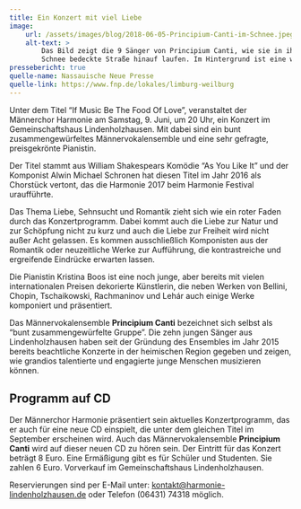 ```yaml
---
title: Ein Konzert mit viel Liebe
image: 
    url: /assets/images/blog/2018-06-05-Principium-Canti-im-Schnee.jpeg
    alt-text: >
        Das Bild zeigt die 9 Sänger von Principium Canti, wie sie in ihren schwarzen Hosen und Hemden eine mit 
        Schnee bedeckte Straße hinauf laufen. Im Hintergrund ist eine weiße Schneelandschaft zu erkennen.
pressebericht: true
quelle-name: Nassauische Neue Presse
quelle-link: https://www.fnp.de/lokales/limburg-weilburg
---
```

Unter dem Titel “If Music Be The Food Of Love”, veranstaltet der Männerchor Harmonie am Samstag, 9. Juni, um 20 Uhr, ein Konzert im Gemeinschaftshaus Lindenholzhausen. Mit dabei sind ein bunt zusammengewürfeltes Männervokalensemble und eine sehr gefragte, preisgekrönte Pianistin.

Der Titel stammt aus William Shakespears Komödie “As You Like It” und der Komponist Alwin Michael Schronen hat diesen Titel im Jahr 2016 als Chorstück vertont, das die Harmonie 2017 beim Harmonie Festival uraufführte.

Das Thema Liebe, Sehnsucht und Romantik zieht sich wie ein roter Faden durch das Konzertprogramm. Dabei kommt auch die Liebe zur Natur und zur Schöpfung nicht zu kurz und auch die Liebe zur Freiheit wird nicht außer Acht gelassen. Es kommen ausschließlich Komponisten aus der Romantik oder neuzeitliche Werke zur Aufführung, die kontrastreiche und ergreifende Eindrücke erwarten lassen.

Die Pianistin Kristina Boos ist eine noch junge, aber bereits mit vielen internationalen Preisen dekorierte Künstlerin, die neben Werken von Bellini, Chopin, Tschaikowski, Rachmaninov und Lehár auch einige Werke komponiert und präsentiert.

Das Männervokalensemble **Principium Canti** bezeichnet sich selbst als “bunt zusammengewürfelte Gruppe”. Die zehn jungen Sänger aus Lindenholzhausen haben seit der Gründung des Ensembles im Jahr 2015 bereits beachtliche Konzerte in der heimischen Region gegeben und zeigen, wie grandios talentierte und engagierte junge Menschen musizieren können.

## Programm auf CD
Der Männerchor Harmonie präsentiert sein aktuelles Konzertprogramm, das er auch für eine neue CD einspielt, die unter dem gleichen Titel im September erscheinen wird. Auch das Männervokalensemble **Principium Canti** wird auf dieser neuen CD zu hören sein. Der Eintritt für das Konzert beträgt 8 Euro. Eine Ermäßigung gibt es für Schüler und Studenten. Sie zahlen 6 Euro. Vorverkauf im Gemeinschaftshaus Lindenholzhausen.

Reservierungen sind per E-Mail unter: kontakt@harmonie-lindenholzhausen.de oder Telefon (06431) 74318 möglich.
